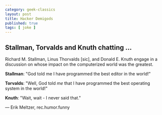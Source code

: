 ```yaml
---
category: geek-classics
layout: post
title: Hacker Demigods
published: true
tags: [ joke ]
---
```

## Stallman, Torvalds and Knuth chatting ... ##

Richard M. Stallman, Linus Thorvalds [sic], and Donald E. Knuth engage in a discussion on whose impact on the
computerized world was the greatest.

**Stallman**: "God told me I have programmed the best editor in the world!"

**Torvalds**: "Well, God told *me* that I have programmed the best operating system in the world!"

**Knuth**: "Wait, wait - I never said that."

— Erik Meltzer, rec.humor.funny
